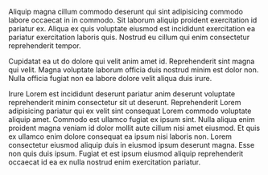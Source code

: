 Aliquip magna cillum commodo deserunt qui sint adipisicing commodo labore occaecat in in commodo. Sit laborum aliquip proident exercitation id pariatur ex. Aliqua ex quis voluptate eiusmod est incididunt exercitation ea pariatur exercitation laboris quis. Nostrud eu cillum qui enim consectetur reprehenderit tempor.

Cupidatat ea ut do dolore qui velit anim amet id. Reprehenderit sint magna qui velit. Magna voluptate laborum officia duis nostrud minim est dolor non. Nulla officia fugiat non ea labore dolore velit aliqua duis irure.

Irure Lorem est incididunt deserunt pariatur anim deserunt voluptate reprehenderit minim consectetur sit ut deserunt. Reprehenderit Lorem adipisicing pariatur qui ex velit sint consequat Lorem commodo voluptate aliquip amet. Commodo est ullamco fugiat ex ipsum sint. Nulla aliqua enim proident magna veniam id dolor mollit aute cillum nisi amet eiusmod. Et quis ex ullamco enim dolore consequat ea ipsum nisi laboris non. Lorem consectetur eiusmod aliquip duis in eiusmod ipsum deserunt magna. Esse non quis duis ipsum. Fugiat et est ipsum eiusmod aliquip reprehenderit occaecat id ea ex nulla nostrud enim exercitation pariatur.